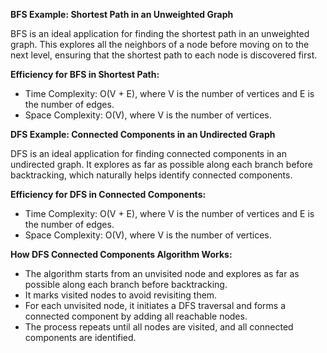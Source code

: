 **BFS Example: Shortest Path in an Unweighted Graph**

BFS is an ideal application for finding the shortest path in an unweighted graph. This explores all the neighbors of a node before moving on to the next level, ensuring that the shortest path to each node is discovered first.

**Efficiency for BFS in Shortest Path:**

- Time Complexity: O(V + E), where V is the number of vertices and E is the number of edges.
- Space Complexity: O(V), where V is the number of vertices.





**DFS Example: Connected Components in an Undirected Graph**

DFS is an ideal application for finding connected components in an undirected graph. It explores as far as possible along each branch before backtracking, which naturally helps identify connected components.

**Efficiency for DFS in Connected Components:**

- Time Complexity: O(V + E), where V is the number of vertices and E is the number of edges.
- Space Complexity: O(V), where V is the number of vertices.

**How DFS Connected Components Algorithm Works:**

- The algorithm starts from an unvisited node and explores as far as possible along each branch before backtracking.
- It marks visited nodes to avoid revisiting them.
- For each unvisited node, it initiates a DFS traversal and forms a connected component by adding all reachable nodes.
- The process repeats until all nodes are visited, and all connected components are identified.